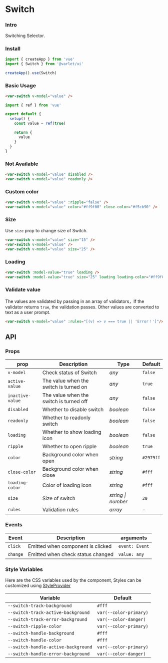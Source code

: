 # Switch

### Intro

Switching Selector.

### Install

```js
import { createApp } from 'vue'
import { Switch } from '@varlet/ui'

createApp().use(Switch)
```

### Basic Usage

```html
<var-switch v-model="value" />
```

```javascript
import { ref } from 'vue'

export default {
  setup() {
    const value = ref(true)

    return {
      value
    }
  }
}
```

### Not Available

```html
<var-switch v-model="value" disabled />
<var-switch v-model="value" readonly />
```

### Custom color

```html
<var-switch v-model="value" :ripple="false" />
<var-switch v-model="value" color="#ff9f00" close-color="#f5cb90" />
```

### Size

Use `size` prop to change size of Switch.

```html
<var-switch v-model="value" size="15" />
<var-switch v-model="value" />
<var-switch v-model="value" size="25" />
```

### Loading

```html
<var-switch :model-value="true" loading />
<var-switch :model-value="true" size="25" loading loading-color="#ff9f00" />
```

### Validate value

The values are validated by passing in an array of validators，If the validator returns `true`, the validation passes.
Other values are converted to text as a user prompt.

```html
<var-switch v-model="value" :rules="[(v) => v === true || 'Error！']"/>
```

## API

### Props

| prop | Description | Type | Default |
| ----- | -------------- | -------- | ---------- |
| `v-model` | Check status of Switch	| _any_ | `false` |
| `active-value` | The value when the switch is turned on	| _any_ | `true` |
| `inactive-value` | The value when the switch is turned off	| _any_ | `false` |
| `disabled` | Whether to disable switch| _boolean_ | `false` |
| `readonly` | Whether to readonly switch | _boolean_ | `false` |
| `loading` | Whether to show loading icon | _boolean_ | `false` |
| `ripple` | Whether to open ripple | _boolean_ | `true` |
| `color` | Background color when open | _string_ | `#2979ff` |
| `close-color` | Background color when close | _string_ | `#fff` |
| `loading-color` | Color of loading icon | _string_ | `#fff` |
| `size` | Size of switch | _string \| number_ | `20` |
| `rules`| Validation rules | _array_  | - |

### Events

| Event | Description | arguments |
| ----- | -------------- | -------- |
| `click` | Emitted when component is clicked | `event: Event` |
| `change` | Emitted when check status changed | `value: any` |

### Style Variables

Here are the CSS variables used by the component, Styles can be customized using [StyleProvider](#/en-US/style-provider)

| Variable | Default |
| --- | --- |
| `--switch-track-background` | `#fff` |
| `--switch-track-active-background` | `var(--color-primary)` |
| `--switch-track-error-background` | `var(--color-danger)` |
| `--switch-ripple-color` | `var(--color-primary)` |
| `--switch-handle-background` | `#fff` |
| `--switch-handle-color` | `#fff` |
| `--switch-handle-active-background` | `var(--color-primary)` |
| `--switch-handle-error-background` | `var(--color-danger)` |

